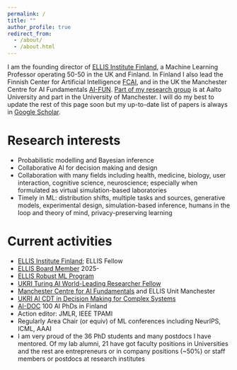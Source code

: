 ```yaml
---
permalink: /
title: ""
author_profile: true
redirect_from: 
  - /about/
  - /about.html
---
```


I am the founding director of [ELLIS Institute
Finland](https://ellisinstitute.fi), a Machine Learning Professor
operating 50-50 in the UK and Finland.  In Finland I also lead the
Finnish Center for Artificial Intelligence [FCAI](https://fcai.fi),
and in the UK the Manchester Centre for AI Fundamentals
[AI-FUN](https://ai-fun.manchester.ac.uk). [Part of my research
group](https://research.cs.aalto.fi/pml/) is at Aalto University and
part in the University of Manchester. I will do my best to update the
rest of this page soon but my up-to-date list of papers is always in
[Google
Scholar](https://scholar.google.com/citations?hl=en&user=uF6H9jMAAAAJ&view_op=list_works&sortby=pubdate).

Research interests
======
 - Probabilistic modelling and Bayesian inference
 - Collaborative AI for decision making and design
 - Collaboration with many fields including health, medicine, biology, user interaction, cognitive science, neuroscience; especially when formulated as virtual simulation-based laboratories
 - Timely in ML: distribution shifts, multiple tasks and sources, generative models, experimental design, simulation-based inference, humans in the loop and theory of mind, privacy-preserving learning


Current activities
======
- [ELLIS Institute Finland](https://ellisinstitute.fi); ELLIS Fellow
- [ELLIS Board Member](https://ellis.eu/board) 2025-
- [ELLIS Robust ML Program](https://ellis.eu/programs/robust-machine-learning-group)
- [UKRI Turing AI World-Leading Researcher Fellow](https://www.gov.uk/government/publications/turing-artificial-intelligence-fellowships/turing-artificial-intelligence-fellowships/)
- [Manchester Centre for AI Fundamentals](https://www.ai-fun.manchester.ac.uk) and ELLIS Unit Manchester
- [UKRI AI CDT in Decision Making for Complex Systems](https://ai-decisions-cdt.github.io/hugo-pages/)
- [AI-DOC](https://fcai.fi/doctoral-program) 100 AI PhDs in Finland
- Action editor: JMLR, IEEE TPAMI
- Regularly Area Chair (or equiv) of ML conferences including NeurIPS, ICML, AAAI
- I am very proud of the 36 PhD students and many postdocs I have mentored. Of my lab alumni, 21 have got faculty positions in Universities and the rest are entrepreneurs or in company positions (~50%) or staff members or postdocs at research institutes

